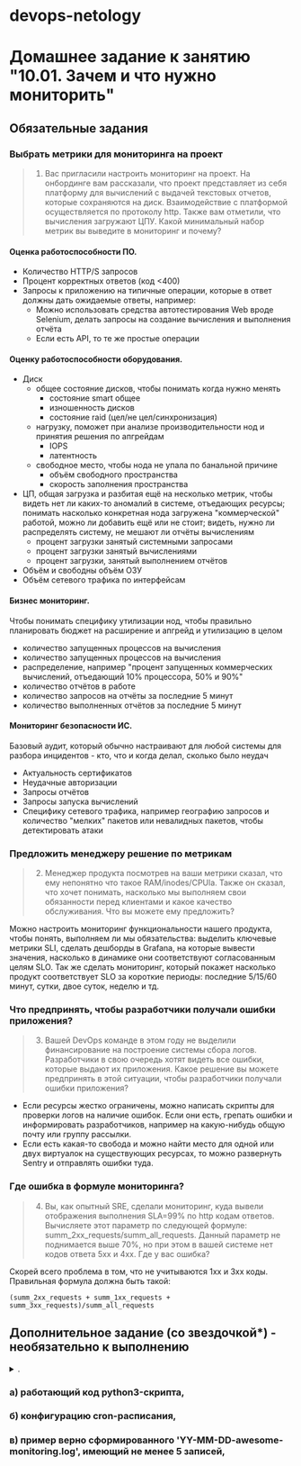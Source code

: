 devops-netology
===============

# Домашнее задание к занятию "10.01. Зачем и что нужно мониторить"

## Обязательные задания

### Выбрать метрики для мониторинга на проект

> 1. Вас пригласили настроить мониторинг на проект. На онбординге вам рассказали, что проект представляет из себя платформу для вычислений с выдачей текстовых отчетов, которые сохраняются на диск. Взаимодействие с платформой осуществляется по протоколу http. Также вам отметили, что вычисления загружают ЦПУ. Какой минимальный набор метрик вы выведите в мониторинг и почему?

#### Оценка работоспособности ПО.

- Количество HTTP/S запросов
- Процент корректных ответов (код <400)
- Запросы к приложению на типичные операции, которые в ответ должны дать ожидаемые ответы, например:
  - Можно использовать средства автотестирования Web вроде Selenium, делать запросы на создание вычисления и выполнения отчёта
  - Если есть API, то те же простые операции

#### Оценку работоспособности оборудования. 

- Диск 
  - общее состояние дисков, чтобы понимать когда нужно менять
    - состояние smart общее
    - изношенность дисков
    - состояние raid (цел/не цел/синхронизация)
  - нагрузку, поможет при анализе производительности нод и принятия решения по апгрейдам
    - IOPS
    - латентность
  - свободное место, чтобы нода не упала по банальной причине
    - объём свободного пространства
    - скорость заполнения пространства
- ЦП, общая загрузка и разбитая ещё на несколько метрик, чтобы видеть нет ли каких-то аномалий в системе, отъедающих ресурсы; понимать насколько конкретная нода загружена "коммерческой" работой, можно ли  добавить ещё или не стоит; видеть, нужно ли распределять систему, не мешают ли отчёты вычислениям
  - процент загрузки занятый системными запросами
  - процент загрузки занятый вычислениями
  - процент загрузки, занятый выполнением отчётов
- Объём и свободны объём ОЗУ
- Объём сетевого трафика по интерфейсам

#### Бизнес мониторинг.

Чтобы понимать специфику утилизации нод, чтобы правильно планировать бюджет на расширение и апгрейд и утилизацию в целом
- количество запущенных процессов на вычисления
- количество запущенных процессов на вычисления
- распределение, например "процент запущенных коммерческих вычислений, отъедающий 10% процессора, 50% и 90%"
- количество отчётов в работе
- количество запросов на отчёты за последние 5 минут
- количество выполненных отчётов за последние 5 минут

#### Мониторинг безопасности ИС.

Базовый аудит, который обычно настраивают для любой системы для разбора инцидентов - кто, что и когда делал, сколько было неудач
- Актуальность сертификатов
- Неудачные авторизации 
- Запросы отчётов
- Запросы запуска вычислений
- Специфику сетевого трафика, например географию запросов и количество "мелких" пакетов или невалидных пакетов, чтобы детектировать атаки

### Предложить менеджеру решение по метрикам

> 2. Менеджер продукта посмотрев на ваши метрики сказал, что ему непонятно что такое RAM/inodes/CPUla. Также он сказал, что хочет понимать, насколько мы выполняем свои обязанности перед клиентами и какое качество обслуживания. Что вы можете ему предложить?

Можно настроить мониторинг функциональности нашего продукта, чтобы понять, выполняем ли мы обязательства: выделить ключевые метрики SLI, сделать дешборды в Grafana, на которые вывести значения, насколько в динамике они соответствуют согласованным целям SLO. Так же сделать мониторинг, который покажет насколько продукт соответствует SLO за короткие периоды: последние 5/15/60 минут, сутки, двое  суток, неделю и тд.

### Что предпринять, чтобы разработчики получали ошибки приложения?

> 3. Вашей DevOps команде в этом году не выделили финансирование на построение системы сбора логов. Разработчики в свою очередь хотят видеть все ошибки, которые выдают их приложения. Какое решение вы можете предпринять в этой ситуации, чтобы разработчики получали ошибки приложения?

* Если ресурсы жестко ограничены, можно написать скрипты для проверки логов на наличие ошибок. Если они есть, грепать ошибки и информировать разработчиков, например на какую-нибудь общую почту или группу рассылки.
* Если есть какая-то свобода и можно найти место для одной или двух виртуалок на существующих ресурсах, то можно развернуть Sentry и отправлять ошибки туда.

### Где ошибка в формуле мониторинга?

> 4. Вы, как опытный SRE, сделали мониторинг, куда вывели отображения выполнения SLA=99% по http кодам ответов. Вычисляете этот параметр по следующей формуле: summ_2xx_requests/summ_all_requests. Данный параметр не поднимается выше 70%, но при этом в вашей системе нет кодов ответа 5xx и 4xx. Где у вас ошибка?

Скорей всего проблема в том, что не учитываются 1хх и 3хх коды. Правильная формула должна быть такой:
```
(summ_2xx_requests + summ_1xx_requests + summ_3xx_requests)/summ_all_requests
```

## Дополнительное задание (со звездочкой*) - необязательно к выполнению

<details><summary>.</summary>

Вы устроились на работу в стартап. На данный момент у вас нет возможности развернуть полноценную систему 
мониторинга, и вы решили самостоятельно написать простой python3-скрипт для сбора основных метрик сервера. Вы, как 
опытный системный-администратор, знаете, что системная информация сервера лежит в директории `/proc`. 
Также, вы знаете, что в системе Linux есть  планировщик задач cron, который может запускать задачи по расписанию.

Суммировав все, вы спроектировали приложение, которое:
- является python3 скриптом
- собирает метрики из папки `/proc`
- складывает метрики в файл 'YY-MM-DD-awesome-monitoring.log' в директорию /var/log 
(YY - год, MM - месяц, DD - день)
- каждый сбор метрик складывается в виде json-строки, в виде:
  + timestamp (временная метка, int, unixtimestamp)
  + metric_1 (метрика 1)
  + metric_2 (метрика 2)
  
     ...
     
  + metric_N (метрика N)
  
- сбор метрик происходит каждую 1 минуту по cron-расписанию

Для успешного выполнения задания нужно привести:

а) работающий код python3-скрипта,

б) конфигурацию cron-расписания,

в) пример верно сформированного 'YY-MM-DD-awesome-monitoring.log', имеющий не менее 5 записей,

P.S.: количество собираемых метрик должно быть не менее 4-х.
P.P.S.: по желанию можно себя не ограничивать только сбором метрик из `/proc`.

</details>

### а) работающий код python3-скрипта,

### б) конфигурацию cron-расписания,

### в) пример верно сформированного 'YY-MM-DD-awesome-monitoring.log', имеющий не менее 5 записей,